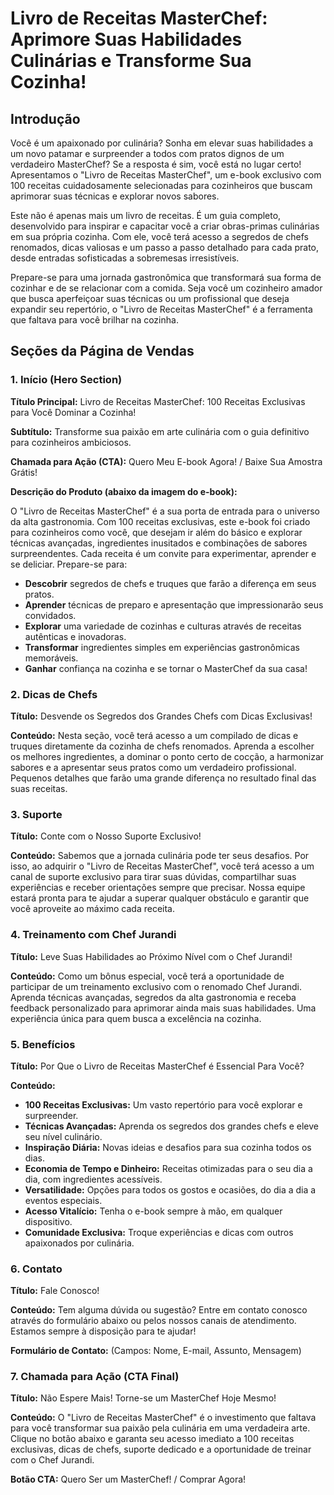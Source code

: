 # Livro de Receitas MasterChef: Aprimore Suas Habilidades Culinárias e Transforme Sua Cozinha!

## Introdução

Você é um apaixonado por culinária? Sonha em elevar suas habilidades a um novo patamar e surpreender a todos com pratos dignos de um verdadeiro MasterChef? Se a resposta é sim, você está no lugar certo! Apresentamos o "Livro de Receitas MasterChef", um e-book exclusivo com 100 receitas cuidadosamente selecionadas para cozinheiros que buscam aprimorar suas técnicas e explorar novos sabores.

Este não é apenas mais um livro de receitas. É um guia completo, desenvolvido para inspirar e capacitar você a criar obras-primas culinárias em sua própria cozinha. Com ele, você terá acesso a segredos de chefs renomados, dicas valiosas e um passo a passo detalhado para cada prato, desde entradas sofisticadas a sobremesas irresistíveis.

Prepare-se para uma jornada gastronômica que transformará sua forma de cozinhar e de se relacionar com a comida. Seja você um cozinheiro amador que busca aperfeiçoar suas técnicas ou um profissional que deseja expandir seu repertório, o "Livro de Receitas MasterChef" é a ferramenta que faltava para você brilhar na cozinha.

## Seções da Página de Vendas

### 1. Início (Hero Section)

**Título Principal:** Livro de Receitas MasterChef: 100 Receitas Exclusivas para Você Dominar a Cozinha!

**Subtítulo:** Transforme sua paixão em arte culinária com o guia definitivo para cozinheiros ambiciosos.

**Chamada para Ação (CTA):** Quero Meu E-book Agora! / Baixe Sua Amostra Grátis!

**Descrição do Produto (abaixo da imagem do e-book):**

O "Livro de Receitas MasterChef" é a sua porta de entrada para o universo da alta gastronomia. Com 100 receitas exclusivas, este e-book foi criado para cozinheiros como você, que desejam ir além do básico e explorar técnicas avançadas, ingredientes inusitados e combinações de sabores surpreendentes. Cada receita é um convite para experimentar, aprender e se deliciar. Prepare-se para:

*   **Descobrir** segredos de chefs e truques que farão a diferença em seus pratos.
*   **Aprender** técnicas de preparo e apresentação que impressionarão seus convidados.
*   **Explorar** uma variedade de cozinhas e culturas através de receitas autênticas e inovadoras.
*   **Transformar** ingredientes simples em experiências gastronômicas memoráveis.
*   **Ganhar** confiança na cozinha e se tornar o MasterChef da sua casa!

### 2. Dicas de Chefs

**Título:** Desvende os Segredos dos Grandes Chefs com Dicas Exclusivas!

**Conteúdo:** Nesta seção, você terá acesso a um compilado de dicas e truques diretamente da cozinha de chefs renomados. Aprenda a escolher os melhores ingredientes, a dominar o ponto certo de cocção, a harmonizar sabores e a apresentar seus pratos como um verdadeiro profissional. Pequenos detalhes que farão uma grande diferença no resultado final das suas receitas.

### 3. Suporte

**Título:** Conte com o Nosso Suporte Exclusivo!

**Conteúdo:** Sabemos que a jornada culinária pode ter seus desafios. Por isso, ao adquirir o "Livro de Receitas MasterChef", você terá acesso a um canal de suporte exclusivo para tirar suas dúvidas, compartilhar suas experiências e receber orientações sempre que precisar. Nossa equipe estará pronta para te ajudar a superar qualquer obstáculo e garantir que você aproveite ao máximo cada receita.

### 4. Treinamento com Chef Jurandi

**Título:** Leve Suas Habilidades ao Próximo Nível com o Chef Jurandi!

**Conteúdo:** Como um bônus especial, você terá a oportunidade de participar de um treinamento exclusivo com o renomado Chef Jurandi. Aprenda técnicas avançadas, segredos da alta gastronomia e receba feedback personalizado para aprimorar ainda mais suas habilidades. Uma experiência única para quem busca a excelência na cozinha.

### 5. Benefícios

**Título:** Por Que o Livro de Receitas MasterChef é Essencial Para Você?

**Conteúdo:**

*   **100 Receitas Exclusivas:** Um vasto repertório para você explorar e surpreender.
*   **Técnicas Avançadas:** Aprenda os segredos dos grandes chefs e eleve seu nível culinário.
*   **Inspiração Diária:** Novas ideias e desafios para sua cozinha todos os dias.
*   **Economia de Tempo e Dinheiro:** Receitas otimizadas para o seu dia a dia, com ingredientes acessíveis.
*   **Versatilidade:** Opções para todos os gostos e ocasiões, do dia a dia a eventos especiais.
*   **Acesso Vitalício:** Tenha o e-book sempre à mão, em qualquer dispositivo.
*   **Comunidade Exclusiva:** Troque experiências e dicas com outros apaixonados por culinária.

### 6. Contato

**Título:** Fale Conosco!

**Conteúdo:** Tem alguma dúvida ou sugestão? Entre em contato conosco através do formulário abaixo ou pelos nossos canais de atendimento. Estamos sempre à disposição para te ajudar!

**Formulário de Contato:** (Campos: Nome, E-mail, Assunto, Mensagem)

### 7. Chamada para Ação (CTA Final)

**Título:** Não Espere Mais! Torne-se um MasterChef Hoje Mesmo!

**Conteúdo:** O "Livro de Receitas MasterChef" é o investimento que faltava para você transformar sua paixão pela culinária em uma verdadeira arte. Clique no botão abaixo e garanta seu acesso imediato a 100 receitas exclusivas, dicas de chefs, suporte dedicado e a oportunidade de treinar com o Chef Jurandi.

**Botão CTA:** Quero Ser um MasterChef! / Comprar Agora!

